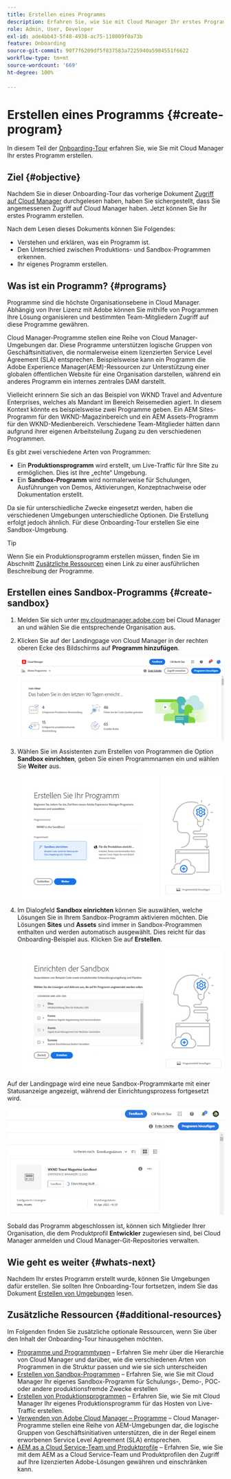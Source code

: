 ```yaml
---
title: Erstellen eines Programms
description: Erfahren Sie, wie Sie mit Cloud Manager Ihr erstes Programm erstellen.
role: Admin, User, Developer
exl-id: ade4bb43-5f48-4938-ac75-118009f0a73b
feature: Onboarding
source-git-commit: 90f7f6209df5f837583a7225940a5984551f6622
workflow-type: tm+mt
source-wordcount: '669'
ht-degree: 100%

---
```


# Erstellen eines Programms {#create-program}

In diesem Teil der [Onboarding-Tour](overview.md) erfahren Sie, wie Sie mit Cloud Manager Ihr erstes Programm erstellen.

## Ziel {#objective}

Nachdem Sie in dieser Onboarding-Tour das vorherige Dokument [Zugriff auf Cloud Manager](cloud-manager.md) durchgelesen haben, haben Sie sichergestellt, dass Sie angemessenen Zugriff auf Cloud Manager haben. Jetzt können Sie Ihr erstes Programm erstellen.

Nach dem Lesen dieses Dokuments können Sie Folgendes:

* Verstehen und erklären, was ein Programm ist.
* Den Unterschied zwischen Produktions- und Sandbox-Programmen erkennen.
* Ihr eigenes Programm erstellen.

## Was ist ein Programm? {#programs}

Programme sind die höchste Organisationsebene in Cloud Manager. Abhängig von Ihrer Lizenz mit Adobe können Sie mithilfe von Programmen Ihre Lösung organisieren und bestimmten Team-Mitgliedern Zugriff auf diese Programme gewähren.

Cloud Manager-Programme stellen eine Reihe von Cloud Manager-Umgebungen dar. Diese Programme unterstützen logische Gruppen von Geschäftsinitiativen, die normalerweise einem lizenzierten Service Level Agreement (SLA) entsprechen. Beispielsweise kann ein Programm die Adobe Experience Manager(AEM)-Ressourcen zur Unterstützung einer globalen öffentlichen Website für eine Organisation darstellen, während ein anderes Programm ein internes zentrales DAM darstellt.

Vielleicht erinnern Sie sich an das Beispiel von WKND Travel and Adventure Enterprises, welches als Mandant im Bereich Reisemedien agiert. In diesem Kontext könnte es beispielsweise zwei Programme geben. Ein AEM Sites-Programm für den WKND-Magazinbereich und ein AEM Assets-Programm für den WKND-Medienbereich. Verschiedene Team-Mitglieder hätten dann aufgrund ihrer eigenen Arbeitsteilung Zugang zu den verschiedenen Programmen.

Es gibt zwei verschiedene Arten von Programmen:

* Ein **Produktionsprogramm** wird erstellt, um Live-Traffic für Ihre Site zu ermöglichen. Dies ist Ihre „echte“ Umgebung.
* Ein **Sandbox-Programm** wird normalerweise für Schulungen, Ausführungen von Demos, Aktivierungen, Konzeptnachweise oder Dokumentation erstellt.

Da sie für unterschiedliche Zwecke eingesetzt werden, haben die verschiedenen Umgebungen unterschiedliche Optionen. Die Erstellung erfolgt jedoch ähnlich. Für diese Onboarding-Tour erstellen Sie eine Sandbox-Umgebung.

>[!TIP]
>
>Wenn Sie ein Produktionsprogramm erstellen müssen, finden Sie im Abschnitt [Zusätzliche Ressourcen](#additional-resources) einen Link zu einer ausführlichen Beschreibung der Programme.

## Erstellen eines Sandbox-Programms {#create-sandbox}

1. Melden Sie sich unter [my.cloudmanager.adobe.com](https://my.cloudmanager.adobe.com/) bei Cloud Manager an und wählen Sie die entsprechende Organisation aus.

1. Klicken Sie auf der Landingpage von Cloud Manager in der rechten oberen Ecke des Bildschirms auf **Programm hinzufügen**.

   ![Cloud Manager-Landingpage](/help/implementing/cloud-manager/getting-access-to-aem-in-cloud/assets/cloud-manager-my-programs.png)

1. Wählen Sie im Assistenten zum Erstellen von Programmen die Option **Sandbox einrichten**, geben Sie einen Programmnamen ein und wählen Sie **Weiter** aus.

   ![Erstellen von Programmtypen](/help/implementing/cloud-manager/getting-access-to-aem-in-cloud/assets/create-sandbox.png)

1. Im Dialogfeld **Sandbox einrichten** können Sie auswählen, welche Lösungen Sie in Ihrem Sandbox-Programm aktivieren möchten. Die Lösungen **Sites** und **Assets** sind immer in Sandbox-Programmen enthalten und werden automatisch ausgewählt. Dies reicht für das Onboarding-Beispiel aus. Klicken Sie auf **Erstellen**.

   ![Lösungsauswahl](assets/set-up-sandbox-onboarding.png)

Auf der Landingpage wird eine neue Sandbox-Programmkarte mit einer Statusanzeige angezeigt, während der Einrichtungsprozess fortgesetzt wird.

![Erstellen von Sandboxes von der Übersichtsseite](/help/implementing/cloud-manager/getting-access-to-aem-in-cloud/assets/program-create-setupdemo2.png)

Sobald das Programm abgeschlossen ist, können sich Mitglieder Ihrer Organisation, die dem Produktprofil **Entwickler** zugewiesen sind, bei Cloud Manager anmelden und Cloud Manager-Git-Repositories verwalten.

## Wie geht es weiter {#whats-next}

Nachdem Ihr erstes Programm erstellt wurde, können Sie Umgebungen dafür erstellen. Sie sollten Ihre Onboarding-Tour fortsetzen, indem Sie das Dokument [Erstellen von Umgebungen](create-environments.md) lesen.

## Zusätzliche Ressourcen {#additional-resources}

Im Folgenden finden Sie zusätzliche optionale Ressourcen, wenn Sie über den Inhalt der Onboarding-Tour hinausgehen möchten.

* [Programme und Programmtypen](/help/implementing/cloud-manager/getting-access-to-aem-in-cloud/program-types.md) – Erfahren Sie mehr über die Hierarchie von Cloud Manager und darüber, wie die verschiedenen Arten von Programmen in die Struktur passen und wie sie sich unterscheiden
* [Erstellen von Sandbox-Programmen](/help/implementing/cloud-manager/getting-access-to-aem-in-cloud/creating-sandbox-programs.md) – Erfahren Sie, wie Sie mit Cloud Manager Ihr eigenes Sandbox-Programm für Schulungs-, Demo-, POC- oder andere produktionsfremde Zwecke erstellen
* [Erstellen von Produktionsprogrammen](/help/implementing/cloud-manager/getting-access-to-aem-in-cloud/creating-production-programs.md) – Erfahren Sie, wie Sie mit Cloud Manager Ihr eigenes Produktionsprogramm für das Hosten von Live-Traffic erstellen.
* [Verwenden von Adobe Cloud Manager – Programme](https://experienceleague.adobe.com/docs/experience-manager-learn/cloud-service/cloud-manager/programs.html?lang=de) – Cloud Manager-Programme stellen eine Reihe von AEM-Umgebungen dar, die logische Gruppen von Geschäftsinitiativen unterstützen, die in der Regel einem erworbenen Service Level Agreement (SLA) entsprechen.
* [AEM as a Cloud Service-Team und Produktprofile](/help/onboarding/aem-cs-team-product-profiles.md) – Erfahren Sie, wie Sie mit dem AEM as a Cloud Service-Team und Produktprofilen den Zugriff auf Ihre lizenzierten Adobe-Lösungen gewähren und einschränken kann.
